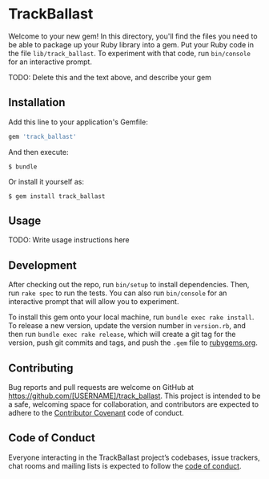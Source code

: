 # TrackBallast

Welcome to your new gem! In this directory, you'll find the files you need to be able to package up your Ruby library into a gem. Put your Ruby code in the file `lib/track_ballast`. To experiment with that code, run `bin/console` for an interactive prompt.

TODO: Delete this and the text above, and describe your gem

## Installation

Add this line to your application's Gemfile:

```ruby
gem 'track_ballast'
```

And then execute:

    $ bundle

Or install it yourself as:

    $ gem install track_ballast

## Usage

TODO: Write usage instructions here

## Development

After checking out the repo, run `bin/setup` to install dependencies. Then, run `rake spec` to run the tests. You can also run `bin/console` for an interactive prompt that will allow you to experiment.

To install this gem onto your local machine, run `bundle exec rake install`. To release a new version, update the version number in `version.rb`, and then run `bundle exec rake release`, which will create a git tag for the version, push git commits and tags, and push the `.gem` file to [rubygems.org](https://rubygems.org).

## Contributing

Bug reports and pull requests are welcome on GitHub at https://github.com/[USERNAME]/track_ballast. This project is intended to be a safe, welcoming space for collaboration, and contributors are expected to adhere to the [Contributor Covenant](http://contributor-covenant.org) code of conduct.

## Code of Conduct

Everyone interacting in the TrackBallast project’s codebases, issue trackers, chat rooms and mailing lists is expected to follow the [code of conduct](https://github.com/[USERNAME]/track_ballast/blob/master/CODE_OF_CONDUCT.md).
